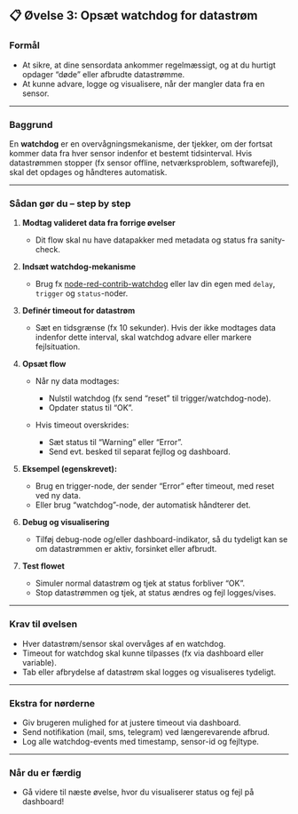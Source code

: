 ## 📋 Øvelse 3: Opsæt watchdog for datastrøm

### **Formål**

* At sikre, at dine sensordata ankommer regelmæssigt, og at du hurtigt opdager “døde” eller afbrudte datastrømme.
* At kunne advare, logge og visualisere, når der mangler data fra en sensor.

---

### **Baggrund**

En **watchdog** er en overvågningsmekanisme, der tjekker, om der fortsat kommer data fra hver sensor indenfor et bestemt tidsinterval. Hvis datastrømmen stopper (fx sensor offline, netværksproblem, softwarefejl), skal det opdages og håndteres automatisk.

---

### **Sådan gør du – step by step**

1. **Modtag valideret data fra forrige øvelser**

   * Dit flow skal nu have datapakker med metadata og status fra sanity-check.

2. **Indsæt watchdog-mekanisme**

   * Brug fx [node-red-contrib-watchdog](https://flows.nodered.org/node/node-red-contrib-watchdog) eller lav din egen med `delay`, `trigger` og `status`-noder.

3. **Definér timeout for datastrøm**

   * Sæt en tidsgrænse (fx 10 sekunder). Hvis der ikke modtages data indenfor dette interval, skal watchdog advare eller markere fejlsituation.

4. **Opsæt flow**

   * Når ny data modtages:

     * Nulstil watchdog (fx send “reset” til trigger/watchdog-node).
     * Opdater status til “OK”.
   * Hvis timeout overskrides:

     * Sæt status til “Warning” eller “Error”.
     * Send evt. besked til separat fejllog og dashboard.

5. **Eksempel (egenskrevet):**

   * Brug en trigger-node, der sender “Error” efter timeout, med reset ved ny data.
   * Eller brug “watchdog”-node, der automatisk håndterer det.

6. **Debug og visualisering**

   * Tilføj debug-node og/eller dashboard-indikator, så du tydeligt kan se om datastrømmen er aktiv, forsinket eller afbrudt.

7. **Test flowet**

   * Simuler normal datastrøm og tjek at status forbliver “OK”.
   * Stop datastrømmen og tjek, at status ændres og fejl logges/vises.

---

### **Krav til øvelsen**

* Hver datastrøm/sensor skal overvåges af en watchdog.
* Timeout for watchdog skal kunne tilpasses (fx via dashboard eller variable).
* Tab eller afbrydelse af datastrøm skal logges og visualiseres tydeligt.

---

### **Ekstra for nørderne**

* Giv brugeren mulighed for at justere timeout via dashboard.
* Send notifikation (mail, sms, telegram) ved længerevarende afbrud.
* Log alle watchdog-events med timestamp, sensor-id og fejltype.

---

### **Når du er færdig**

* Gå videre til næste øvelse, hvor du visualiserer status og fejl på dashboard!
